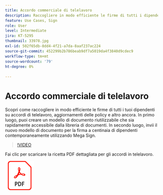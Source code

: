```yaml
---
title: Accordo commerciale di telelavoro
description: Raccogliere in modo efficiente le firme di tutti i dipendenti sugli accordi di telelavoro
feature: Use Cases, Sign
role: User
level: Intermediate
jira: KT-5295
thumbnail: 33978.jpg
exl-id: 502f65db-8dd4-4f21-a7da-8aaf237ac224
source-git-commit: 452299b2b786beab9df7a5019da4f3840d9cdec9
workflow-type: tm+mt
source-wordcount: '79'
ht-degree: 0%

---
```


# Accordo commerciale di telelavoro

Scopri come raccogliere in modo efficiente le firme di tutti i tuoi dipendenti su accordi di telelavoro, aggiornamenti delle policy e altro ancora. In primo luogo, puoi creare un modello di documento riutilizzabile che sia rapidamente accessibile dalla libreria di documenti. In secondo luogo, invii il nuovo modello di documento per la firma a centinaia di dipendenti contemporaneamente utilizzando Mega Sign.

>[!VIDEO](https://video.tv.adobe.com/v/33978?quality=12&learn=on&hidetitle=true)

Fai clic per scaricare la ricetta PDF dettagliata per gli accordi in telelavoro.

[![Scarica ricetta PDF](../assets/acrobat_PDF_96.png)](../assets/UseCaseRecipe-EN-UsingMegaSign.pdf)
